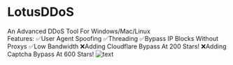 # LotusDDoS
An Advanced DDoS Tool For Windows/Mac/Linux  
Features: 
✅User Agent Spoofing 
✅Threading 
✅Bypass IP Blocks Without Proxys 
✅Low Bandwidth
❌Adding Cloudflare Bypass At 200 Stars!
❌Adding Captcha Bypass At 600 Stars!
![text](https://user-images.githubusercontent.com/117490671/200091066-8522bf1f-0857-4da2-8b63-94e49c9f4c9f.gif)
